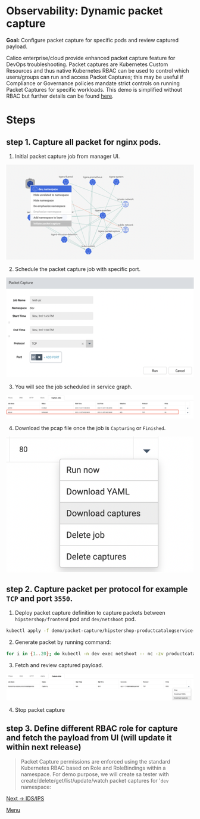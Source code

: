 # Observability: Dynamic packet capture

**Goal:** Configure packet capture for specific pods and review captured payload. 

Calico enterprise/cloud provide enhanced packet capture feature for DevOps troubleshooting. Packet captures are Kubernetes Custom Resources and thus native Kubernetes RBAC can be used to control which users/groups can run and access Packet Captures; this may be useful if Compliance or Governance policies mandate strict controls on running Packet Captures for specific workloads. This demo is simplified without RBAC but further details can be found [here](https://docs.tigera.io/v3.10/visibility/packetcapture).


# Steps

## step 1. Capture all packet for nginx pods.

 1. Initial packet capture job from manager UI. 

  ![packet capture](../img/packet-capture-ui.png)


 2. Schedule the packet capture job with specific port.

  ![test packet capture](../img/test-packet-capture.png)


 3. You will see the job scheduled in service graph.


  ![schedule packet capture](../img/schedule-packet-capture.png)


 4. Download the pcap file once the job is `Capturing` or `Finished`. 
   
  ![download packet capture](../img/download-packet-capture.png)
   

 
## step 2. Capture packet per protocol for example `TCP` and port `3550`.

 1. Deploy packet capture definition to capture packets between `hipstershop/frontend` pod and `dev/netshoot` pod.

   ```bash
   kubectl apply -f demo/packet-capture/hipstershop-productcatalogservice-pcap.yaml
   ```

 2. Generate packet by running command:
  
   ```bash
   for i in {1..20}; do kubectl -n dev exec netshoot -- nc -zv productcatalogservice.hipstershop 3550; sleep 2; done
   ```

 3. Fetch and review captured payload.

  ![download packet capture](../img/download-packet-capture-2.png)
   
 4. Stop packet capture

  

## step 3. Define different RBAC role for capture and fetch the payload from UI (will update it within next release)

>Packet Capture permissions are enforced using the standard Kubernetes RBAC based on Role and RoleBindings within a namespace. For demo purpose, we will create sa tester with create/delete/get/list/update/watch packet captures for '`dev` namespace:




[Next -> IDS/IPS](../modules/intrusion-detection-protection.md)

[Menu](../README.md)